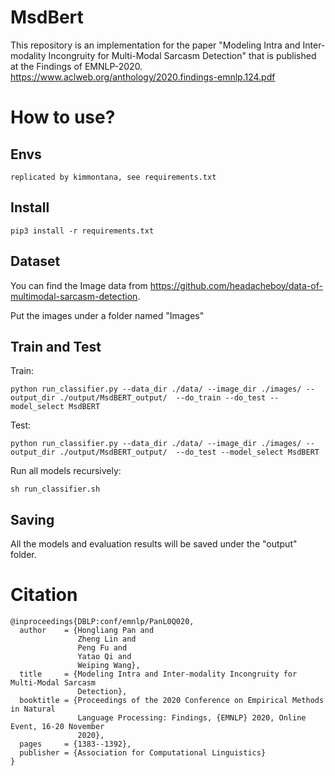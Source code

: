 # MsdBert

This repository is an implementation for the paper "Modeling Intra and Inter-modality Incongruity for Multi-Modal Sarcasm Detection" that is published at the Findings of EMNLP-2020.
https://www.aclweb.org/anthology/2020.findings-emnlp.124.pdf

# How to use?

## Envs

```
replicated by kimmontana, see requirements.txt
```

## Install

```
pip3 install -r requirements.txt
```

## Dataset

You can find the Image data from https://github.com/headacheboy/data-of-multimodal-sarcasm-detection.

Put the images under a folder named "Images"

## Train and Test

Train:

```
python run_classifier.py --data_dir ./data/ --image_dir ./images/ --output_dir ./output/MsdBERT_output/  --do_train --do_test --model_select MsdBERT
```

Test:

```
python run_classifier.py --data_dir ./data/ --image_dir ./images/ --output_dir ./output/MsdBERT_output/  --do_test --model_select MsdBERT
```

Run all models recursively:

```
sh run_classifier.sh
```

## Saving

All the models and evaluation results will be saved under the "output" folder.

# Citation

```
@inproceedings{DBLP:conf/emnlp/PanL0Q020,
  author    = {Hongliang Pan and
               Zheng Lin and
               Peng Fu and
               Yatao Qi and
               Weiping Wang},
  title     = {Modeling Intra and Inter-modality Incongruity for Multi-Modal Sarcasm
               Detection},
  booktitle = {Proceedings of the 2020 Conference on Empirical Methods in Natural
               Language Processing: Findings, {EMNLP} 2020, Online Event, 16-20 November
               2020},
  pages     = {1383--1392},
  publisher = {Association for Computational Linguistics}
}
```
